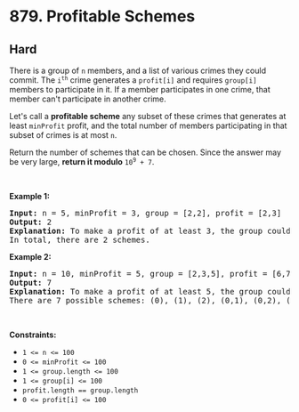 # 879. Profitable Schemes
## Hard
<p>There is a group of <code>n</code> members, and a list of various crimes they could commit. The <code>i<sup>th</sup></code> crime generates a <code>profit[i]</code> and requires <code>group[i]</code> members to participate in it. If a member participates in one crime, that member can't participate in another crime.</p>

<p>Let's call a <strong>profitable scheme</strong> any subset of these crimes that generates at least <code>minProfit</code> profit, and the total number of members participating in that subset of crimes is at most <code>n</code>.</p>

<p>Return the number of schemes that can be chosen. Since the answer may be very large, <strong>return it modulo</strong> <code>10<sup>9</sup> + 7</code>.</p>

<p>&nbsp;</p>
<p><strong class="example">Example 1:</strong></p>

<pre><strong>Input:</strong> n = 5, minProfit = 3, group = [2,2], profit = [2,3]
<strong>Output:</strong> 2
<strong>Explanation:</strong> To make a profit of at least 3, the group could either commit crimes 0 and 1, or just crime 1.
In total, there are 2 schemes.</pre>

<p><strong class="example">Example 2:</strong></p>

<pre><strong>Input:</strong> n = 10, minProfit = 5, group = [2,3,5], profit = [6,7,8]
<strong>Output:</strong> 7
<strong>Explanation:</strong> To make a profit of at least 5, the group could commit any crimes, as long as they commit one.
There are 7 possible schemes: (0), (1), (2), (0,1), (0,2), (1,2), and (0,1,2).</pre>

<p>&nbsp;</p>
<p><strong>Constraints:</strong></p>

<ul>
	<li><code>1 &lt;= n &lt;= 100</code></li>
	<li><code>0 &lt;= minProfit &lt;= 100</code></li>
	<li><code>1 &lt;= group.length &lt;= 100</code></li>
	<li><code>1 &lt;= group[i] &lt;= 100</code></li>
	<li><code>profit.length == group.length</code></li>
	<li><code>0 &lt;= profit[i] &lt;= 100</code></li>
</ul>
